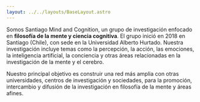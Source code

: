 ```yaml
---
layout: ../../layouts/BaseLayout.astro
---
```

Somos Santiago Mind and Cognition, un grupo de investigación enfocado en **filosofía de la mente y ciencia cognitiva**. El grupo inició en 2018 en Santiago (Chile), con sede en la Universidad Alberto Hurtado. Nuestra investigación incluye temas como la percepción, la acción, las emociones, la inteligencia artificial, la conciencia y otras áreas relacionadas en la investigación de la mente y el cerebro.

Nuestro principal objetivo es construir una red más amplia con otras universidades, centros de investigación y sociedades, para la promoción, intercambio y difusión de la investigación en filosofía de la mente y áreas afines.
